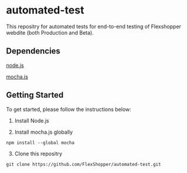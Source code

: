 # automated-test


This repositry for automated tests for end-to-end testing of Flexshopper webdite (both Production and Beta). 


## Dependencies

[node.js](https://nodejs.org)<br>

[mocha.js](https://mochajs.org/)<br>


## Getting Started

To get started, please follow the instructions below:

1. Install Node.js 

2. Install mocha.js globally

```
npm install --global mocha
```

3. Clone this repositry 

```
git clone https://github.com/FlexShopper/automated-test.git
```





